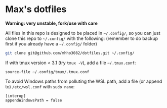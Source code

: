 # Max's dotfiles

**Warning: very unstable, fork/use with care**

All files in this repo is designed to be placed in `~/.config/`,
so you can just clone this repo to `~/.config/` with the following:
(remember to do backup first if you already have a `~/.config/` folder)

```bash
git clone git@github.com/mhho3082/dotfiles.git ~/.config/
```

If with tmux version < 3.1 (try `tmux -V`),
add a file `~/.tmux.conf`:
```
source-file ~/.config/tmux/.tmux.conf
```

To avoid Windows paths from polluting the WSL path,
add a file (or append to) `/etc/wsl.conf` with `sudo nano`:
```
[interop]
appendWindowsPath = false
```
